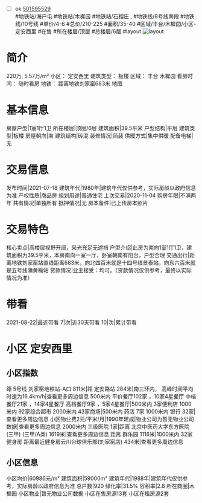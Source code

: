 - [ ] ok [501595529](https://bj.5i5j.com/ershoufang/501595529.html)  
 #地铁站/海户屯 #地铁站/木樨园 #地铁站/石榴庄 ,  #地铁线/8号线南段 #地铁线/10号线
#单价/4-6 #总价/210-225 #面积/35-40   #区域/丰台/木樨园/小区-定安西里 #在售 #所在楼层/顶层 #总楼层/6层 #layout 
![layout](http://image2a.5i5j.com/bdir/layout/b165e44fd6bc4a7fbde5c7cd2a6400a7.jpg_P5.jpg) 
# 简介 
 220万,  5.57万/m² 
小区： 定安西里
建筑类型： 板楼
区域： 丰台 木樨园
看房时间： 随时看房
地铁： 距离地铁刘家窑683米 地图
# 基本信息 
 房屋户型|1室1厅1卫
所在楼层|顶层/6层
建筑面积|39.5平米
户型结构|平层
建筑类型|板楼
房屋朝向|南
建筑结构|砖混
装修情况|简装
供暖方式|集中供暖
配备电梯|无
# 交易信息 
 发布时间|2021-07-18
建筑年代|1980年|建筑年代仅供参考，实际房龄以政府信息为准
产权性质|商品房
规划用途|普通住宅
上次交易|2020-11-04
购房年限|不满两年
共有情况|单独所有
抵押情况|无
房本备件|已上传房本照片
# 交易特色 
 核心卖点|高楼层视野开阔，采光充足无遮挡
户型介绍|此房为南向1室1厅1卫，建筑面积为39.5平米，本房南向一室一厅，卧室朝南有阳台，户型合理
交通出行|距离地铁刘家窑站直线距离683米，向北四百米就是十四号线景泰站，向东六百米就是五号线蒲黄榆站
贷款情况|业主接受：均可。（贷款情况仅供参考，最终以实际情况为准）
# 带看 
 2021-08-22|最近带看	 7|次|近30天带看	 10|次|累计带看
# 小区 定安西里
## 小区指数 
 距 5号线 刘家窑地铁站-A口 811米|距 定安路站 284米|南三环内， 高峰时间平均时速为16.4km/h|查看更多周边信息
500米内 平价餐厅102家 ，10家4星餐厅
中档餐厅21家 ，14家4星餐厅
高档餐厅9家 ，5家4星餐厅|500米内 3家便利店
1000米内 92家综合超市
2000米内 43家商场|500米内 药店 7家
1000米内 银行 32家|查看更多周边信息
小区物业费2元/平米/月|1990年建成|物业公司为暂无物业公司数据|查看更多周边信息
2000米内 三级医院 1家|距离 北京中医药大学东方医院(三甲) (三甲/A类) 1619米|查看更多周边信息
距离 群乐园 1116米|1000米内 32家 健身房
距离最近健身房云川台球俱乐部(刘家窑店) 434米|查看更多周边信息
## 小区信息 
 小区均价|60986元/m²
建筑面积|59000m²
建筑年代|1988年|建筑年代仅供参考，实际房龄以政府信息为准
总户数|920
绿化率|31.5%
容积率|2.8
所在商圈|木樨园
小区物业|暂无物业公司数据
小区在售房源13套
小区在租房源2套
